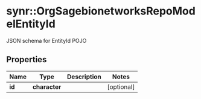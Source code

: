 # synr::OrgSagebionetworksRepoModelEntityId

JSON schema for EntityId POJO

## Properties
Name | Type | Description | Notes
------------ | ------------- | ------------- | -------------
**id** | **character** |  | [optional] 


